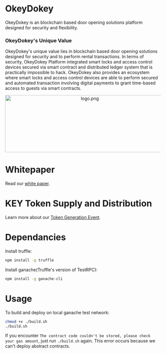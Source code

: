 # OkeyDokey
OkeyDokey is an blockchain based door opening solutions platform designed for security and flexibility.

### OkeyDokey's Unique Value
OkeyDokey's unique value lies in blockchain based door opening solutions designed for security and to perform rental transactions. In terms of security, OkeyDokey Platform integrated smart locks and access control devices secured via smart contract and distributed ledger system that is practically impossible to hack. OkeyDokey also provides an ecosystem where smart locks and access control devices are able to perform secured and automated transaction involving digital payments to grant time-based access to guests via smart contracts.

<p align="center">
  <img align="center" src="img/logo.png" width="532" height="184" alt="logo.png"/>
</p>

# Whitepaper
Read our [white paper](https://github.com/team-okeydokey/okeydokey/wiki/OKEYDOKEY-White-Paper).

# KEY Token Supply and Distribution
Learn more about our [Token Generation Event](https://github.com/team-okeydokey/okeydokey/wiki/OKEYDOKEY-Token-Generation-Event).



# Dependancies
Install truffle:
```bash
npm install -g truffle
```

Install ganache(Truffle's version of TestRPC):
```bash
npm install -g ganache-cli
```


# Usage
To build and deploy on local ganache test network:
```bash
chmod +x ./build.sh
./build.sh
```

If you encounter `The contract code couldn't be stored, please check your gas amount`, just run `./build.sh` again. This error occurs because we can't deploy abstract contracts.
